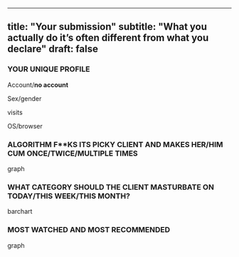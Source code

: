 
---
title: "Your submission"
subtitle: "What you actually do it’s often different from what you declare"
draft: false
---

### YOUR UNIQUE PROFILE

Account/__no account__

Sex/gender

visits

OS/browser

### ALGORITHM F**KS ITS PICKY CLIENT AND MAKES HER/HIM CUM ONCE/TWICE/MULTIPLE TIMES

graph

### WHAT CATEGORY SHOULD THE CLIENT MASTURBATE ON TODAY/THIS WEEK/THIS MONTH?

barchart

### MOST WATCHED AND MOST RECOMMENDED

graph 

